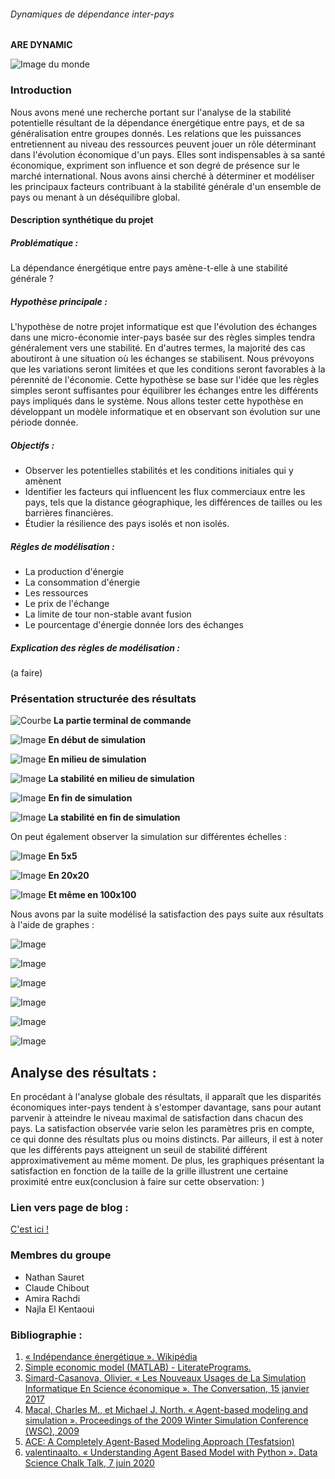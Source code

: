 

###### Dynamiques de dépendance inter-pays
**ARE DYNAMIC**


![Image du monde](https://ec.europa.eu/cefdigital/wiki/download/attachments/106235155/world-1264062_1920.jpg?version=1&amp;modificationDate=1561369833246&amp;api=v2)

### Introduction
Nous avons mené une recherche portant sur l'analyse de la stabilité potentielle résultant de la dépendance énergétique entre pays, et de sa généralisation entre groupes donnés. Les relations que les puissances entretiennent au niveau des ressources peuvent jouer un rôle déterminant dans l'évolution économique d'un pays. Elles sont indispensables à sa santé économique, expriment son influence et son degré de présence sur le marché international. Nous avons ainsi cherché à déterminer et modéliser les principaux facteurs contribuant à la stabilité générale d'un ensemble de pays ou menant à un déséquilibre global.

#### Description synthétique du projet

##### Problématique :
La dépendance énergétique entre pays amène-t-elle à une stabilité générale ?

##### Hypothèse principale :
L'hypothèse de notre projet informatique est que l'évolution des échanges dans une micro-économie inter-pays basée sur des règles simples tendra généralement vers une stabilité. En d'autres termes, la majorité des cas aboutiront à une situation où les échanges se stabilisent. Nous prévoyons que les variations seront limitées et que les conditions seront favorables à la pérennité de l'économie. Cette hypothèse se base sur l'idée que les règles simples seront suffisantes pour équilibrer les échanges entre les différents pays impliqués dans le système. Nous allons tester cette hypothèse en développant un modèle informatique et en observant son évolution sur une période donnée.

##### Objectifs :
- Observer les potentielles stabilités et les conditions initiales qui y amènent
- Identifier les facteurs qui influencent les flux commerciaux entre les pays, tels que la distance géographique, les différences de tailles ou les barrières financières.
- Étudier la résilience des pays isolés et non isolés.

##### Règles de modélisation :
- La production d'énergie
- La consommation d'énergie
- Les ressources
- Le prix de l'échange
- La limite de tour non-stable avant fusion
- Le pourcentage d'énergie donnée lors des échanges

##### **Explication des règles de modélisation :**
(a faire)

### Présentation structurée des résultats



![Courbe](https://media.discordapp.net/attachments/1071034292467159130/1096073386511323332/2023-04-13_16_01_50-NVIDIA_GeForce_Overlay_DT.jpg?width=1082&height=606)
**La partie terminal de commande**

![Image](https://media.discordapp.net/attachments/1071034292467159130/1096073551167098920/2023-04-13_16_02_07-NVIDIA_GeForce_Overlay_DT.jpg?width=735&height=606)
**En début de simulation**

![Image](https://media.discordapp.net/attachments/1071034292467159130/1096073600148197448/2023-04-13_16_03_08-NVIDIA_GeForce_Overlay_DT.jpg?width=730&height=606)
**En milieu de simulation**

![Image](https://media.discordapp.net/attachments/1071034292467159130/1096073665478672384/2023-04-13_16_03_16-NVIDIA_GeForce_Overlay_DT.jpg?width=730&height=606)
**La stabilité en milieu de simulation**

![Image](https://media.discordapp.net/attachments/1071034292467159130/1096074077380296724/2023-04-13_16_06_41-NVIDIA_GeForce_Overlay_DT.jpg?width=732&height=606)
**En fin de simulation**

![Image](https://media.discordapp.net/attachments/1071034292467159130/1096074153146208327/2023-04-13_16_06_49-NVIDIA_GeForce_Overlay_DT.jpg?width=731&height=606)
**La stabilité en fin de simulation**



On peut également observer la simulation sur différentes échelles : 

![Image](https://media.discordapp.net/attachments/1071034292467159130/1096074387792330822/2023-04-13_16_07_44-NVIDIA_GeForce_Overlay_DT.jpg?width=732&height=606)
**En 5x5**

![Image](https://media.discordapp.net/attachments/1071034292467159130/1096074423137747015/2023-04-13_16_08_02-NVIDIA_GeForce_Overlay_DT.jpg?width=733&height=606)
**En 20x20**

![Image](https://media.discordapp.net/attachments/1071034292467159130/1096075949226864671/2023-04-13_16_09_41-NVIDIA_GeForce_Overlay_DT.jpg?width=733&height=606)
**Et même en 100x100**



Nous avons par la suite modélisé la satisfaction des pays suite aux résultats à l'aide de graphes : 

![Image](https://media.discordapp.net/attachments/1071034292467159130/1096382371009409165/cons_ener.png?width=1203&height=606)


![Image](https://media.discordapp.net/attachments/1071034292467159130/1096382371252674590/cout_ener.png?width=1203&height=606)


![Image](https://media.discordapp.net/attachments/1071034292467159130/1096382371571433562/pourcent_max.png?width=1203&height=606)

![Image](https://media.discordapp.net/attachments/1071034292467159130/1096382371844075560/prod_ener.png?width=1203&height=606)


![Image](https://media.discordapp.net/attachments/1071034292467159130/1096382372368351262/taille_grille.png?width=1203&height=606)


![Image](https://media.discordapp.net/attachments/1071034292467159130/1096382372649382048/tour_nonstable.png?width=1203&height=606)


## Analyse des résultats : 
En procédant à l'analyse globale des résultats, il apparaît que les disparités économiques inter-pays tendent à s'estomper davantage, sans pour autant parvenir à atteindre le niveau maximal de satisfaction dans chacun des pays. La satisfaction observée varie selon les paramètres pris en compte, ce qui donne des résultats plus ou moins distincts. Par ailleurs, il est à noter que les différents pays atteignent un seuil de stabilité différent approximativement au même moment. De plus, les graphiques présentant la satisfaction en fonction de la taille de la grille illustrent une certaine proximité entre eux(conclusion à faire sur cette observation: )

### Lien vers page de blog :
[C'est ici !](blog.md)

### Membres du groupe
- Nathan Sauret
- Claude Chibout
- Amira Rachdi
- Najla El Kentaoui

### Bibliographie :
1. [« Indépendance énergétique ». Wikipédia](https://fr.wikipedia.org/w/index.php?title=Ind%C3%A9pendance_%C3%A9nerg%C3%A9tique&oldid=200590596)
2. [Simple economic model (MATLAB) - LiteratePrograms. ](https://literateprograms.org/simple_economic_model__matlab_.html)
3. [Simard-Casanova, Olivier. « Les Nouveaux Usages de La Simulation Informatique En Science économique ». The Conversation, 15 janvier 2017](https://theconversationhttps://www.academia.edu/10676359/Agent_based_model_of_a_simple_economy.com/les-nouveaux-usages-de-la-simulation-informatique-en-science-economique-61536)
4. [Macal, Charles M., et Michael J. North. « Agent-based modeling and simulation ». Proceedings of the 2009 Winter Simulation Conference (WSC), 2009](https://www.researchgate.net/publication/216813135_Agent-based_modeling_and_simulation)
5. [ ACE: A Completely Agent-Based Modeling Approach (Tesfatsion)](http://www2.econ.iastate.edu/tesfatsi/ace.htm)
6. [valentinaalto. « Understanding Agent Based Model with Python ». Data Science Chalk Talk, 7 juin 2020](https://datasciencechalktalk.wordpress.com/2020/06/07/understanding-agent-based-model-with-python/)

